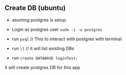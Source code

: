 ## Create DB (ubuntu)
- asuming postgres is setup
  
- Login as postgres user
```sudo -i -u postgres```

- run `psql` // This to interact with postgres with terminal
- run `\l` // it will list existing DBs
- run `create DATABASE loginTest;`
  
it will create postgres DB for this app